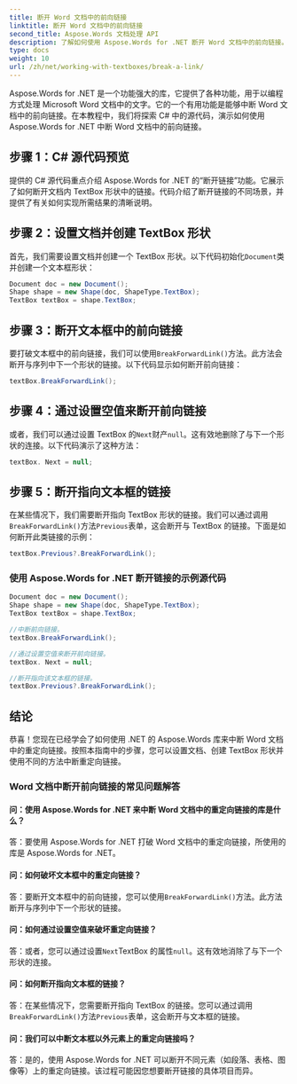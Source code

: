 ```yaml
---
title: 断开 Word 文档中的前向链接
linktitle: 断开 Word 文档中的前向链接
second_title: Aspose.Words 文档处理 API
description: 了解如何使用 Aspose.Words for .NET 断开 Word 文档中的前向链接。
type: docs
weight: 10
url: /zh/net/working-with-textboxes/break-a-link/
---
```


Aspose.Words for .NET 是一个功能强大的库，它提供了各种功能，用于以编程方式处理 Microsoft Word 文档中的文字。它的一个有用功能是能够中断 Word 文档中的前向链接。在本教程中，我们将探索 C# 中的源代码，演示如何使用 Aspose.Words for .NET 中断 Word 文档中的前向链接。

## 步骤 1：C# 源代码预览

提供的 C# 源代码重点介绍 Aspose.Words for .NET 的“断开链接”功能。它展示了如何断开文档内 TextBox 形状中的链接。代码介绍了断开链接的不同场景，并提供了有关如何实现所需结果的清晰说明。

## 步骤 2：设置文档并创建 TextBox 形状

首先，我们需要设置文档并创建一个 TextBox 形状。以下代码初始化`Document`类并创建一个文本框形状：

```csharp
Document doc = new Document();
Shape shape = new Shape(doc, ShapeType.TextBox);
TextBox textBox = shape.TextBox;
```

## 步骤 3：断开文本框中的前向链接

要打破文本框中的前向链接，我们可以使用`BreakForwardLink()`方法。此方法会断开与序列中下一个形状的链接。以下代码显示如何断开前向链接：

```csharp
textBox.BreakForwardLink();
```

## 步骤 4：通过设置空值来断开前向链接

或者，我们可以通过设置 TextBox 的`Next`财产`null`。这有效地删除了与下一个形状的连接。以下代码演示了这种方法：

```csharp
textBox. Next = null;
```

## 步骤 5：断开指向文本框的链接

在某些情况下，我们需要断开指向 TextBox 形状的链接。我们可以通过调用`BreakForwardLink()`方法`Previous`表单，这会断开与 TextBox 的链接。下面是如何断开此类链接的示例：

```csharp
textBox.Previous?.BreakForwardLink();
```

### 使用 Aspose.Words for .NET 断开链接的示例源代码

```csharp
Document doc = new Document();
Shape shape = new Shape(doc, ShapeType.TextBox);
TextBox textBox = shape.TextBox;

//中断前向链接。
textBox.BreakForwardLink();

//通过设置空值来断开前向链接。
textBox. Next = null;

//断开指向该文本框的链接。
textBox.Previous?.BreakForwardLink();
```

## 结论

恭喜！您现在已经学会了如何使用 .NET 的 Aspose.Words 库来中断 Word 文档中的重定向链接。按照本指南中的步骤，您可以设置文档、创建 TextBox 形状并使用不同的方法中断重定向链接。

### Word 文档中断开前向链接的常见问题解答

#### 问：使用 Aspose.Words for .NET 来中断 Word 文档中的重定向链接的库是什么？

答：要使用 Aspose.Words for .NET 打破 Word 文档中的重定向链接，所使用的库是 Aspose.Words for .NET。

#### 问：如何破坏文本框中的重定向链接？

答：要断开文本框中的前向链接，您可以使用`BreakForwardLink()`方法。此方法断开与序列中下一个形状的链接。

#### 问：如何通过设置空值来破坏重定向链接？

答：或者，您可以通过设置`Next`TextBox 的属性`null`。这有效地消除了与下一个形状的连接。

#### 问：如何断开指向文本框的链接？

答：在某些情况下，您需要断开指向 TextBox 的链接。您可以通过调用`BreakForwardLink()`方法`Previous`表单，这会断开与文本框的链接。

#### 问：我们可以中断文本框以外元素上的重定向链接吗？

答：是的，使用 Aspose.Words for .NET 可以断开不同元素（如段落、表格、图像等）上的重定向链接。该过程可能因您想要断开链接的具体项目而异。